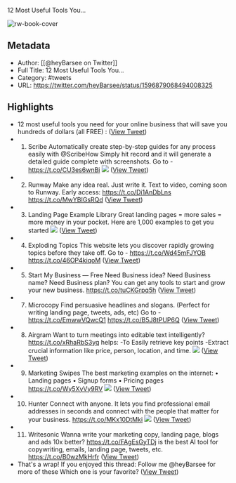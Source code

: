 12 Most Useful Tools You...

![rw-book-cover](https://pbs.twimg.com/profile_images/1665735384695992320/amRZmuSc.jpg)

## Metadata
- Author: [[@heyBarsee on Twitter]]
- Full Title: 12 Most Useful Tools You...
- Category: #tweets
- URL: https://twitter.com/heyBarsee/status/1596879068494008325

## Highlights
- 12 most useful tools you need for your online business that will save you hundreds of dollars (all FREE) : ([View Tweet](https://twitter.com/heyBarsee/status/1596879068494008325))
- 1. Scribe
  Automatically create step-by-step guides for any process easily with 
  @ScribeHow
  Simply hit record and it will generate a detailed guide complete with screenshots.
  Go to - https://t.co/CU3es6wnBi 
  ![](https://pbs.twimg.com/media/FilBDnsXwAAm6BR.jpg) ([View Tweet](https://twitter.com/heyBarsee/status/1596879080728715264))
- 2. Runway
  Make any idea real. Just write it. 
  Text to video, coming soon to Runway.
  Early access: https://t.co/Di1AnDbLns https://t.co/MwYBIGsRQd ([View Tweet](https://twitter.com/heyBarsee/status/1596879144939180032))
- 3. Landing Page Example Library
  Great landing pages = more sales = more money in your pocket.
  Here are 1,000 examples to get you started 
  ![](https://pbs.twimg.com/media/FilBIIJWQAUtes6.jpg) ([View Tweet](https://twitter.com/heyBarsee/status/1596879154917429248))
- 4. Exploding Topics
  This website lets you discover rapidly growing topics before they take off.
  Go to - https://t.co/Wd45mFJYOB https://t.co/46OP4kiqoM ([View Tweet](https://twitter.com/heyBarsee/status/1596883943965560838))
- 5. Start My Business — Free
  Need Business idea?
  Need Business name?
  Need Business plan?
  You can get any tools to start and grow your new business. https://t.co/tuCKGrpq5h ([View Tweet](https://twitter.com/heyBarsee/status/1596885354820538368))
- 7. Microcopy
  Find persuasive headlines and slogans.
  (Perfect for writing landing page, tweets, ads, etc)
  Go to - https://t.co/EmwwVQwcQ1 https://t.co/B5J8tPUP6Q ([View Tweet](https://twitter.com/heyBarsee/status/1596885395748397062))
- 8. Airgram
  Want to turn meetings into editable text intelligently?
  https://t.co/xRhaRbS3yq helps:
  -To Easily retrieve key points
  -Extract crucial information like price, person, location, and time. 
  ![](https://pbs.twimg.com/media/FilGMaOWIAAogSl.jpg) ([View Tweet](https://twitter.com/heyBarsee/status/1596885403730341888))
- 9. Marketing Swipes
  The best marketing examples on the internet:
  • Landing pages
  • Signup forms
  • Pricing pages
  https://t.co/Wy5XyVy9RV 
  ![](https://pbs.twimg.com/media/FilGZ7KWIAEi6Sa.jpg) ([View Tweet](https://twitter.com/heyBarsee/status/1596885411502358531))
- 10. Hunter
  Connect with anyone.
  It lets you find professional email addresses in seconds and connect with the people that matter for your business.
  https://t.co/MKx10DtMki 
  ![](https://pbs.twimg.com/media/FilGd7WWAAEEfRS.jpg) ([View Tweet](https://twitter.com/heyBarsee/status/1596885422663430144))
- 11. Writesonic
  Wanna write your marketing copy, landing page, blogs and ads 10x better?
  https://t.co/FAgEsGyTDj is the best AI tool for copywriting, emails, landing page, tweets, etc. https://t.co/B0wzMkHrfr ([View Tweet](https://twitter.com/heyBarsee/status/1596885453919358979))
- That's a wrap!
  If you enjoyed this thread:
  Follow me @heyBarsee for more of these
  Which one is your favorite? ([View Tweet](https://twitter.com/heyBarsee/status/1596885468301635584))
